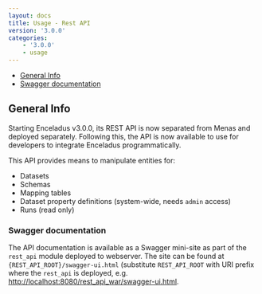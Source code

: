 ```yaml
---
layout: docs
title: Usage - Rest API
version: '3.0.0'
categories:
    - '3.0.0'
    - usage
---
```


<!-- toc -->
- [General Info](#general-info)
- [Swagger documentation](#swagger-documentation)
<!-- tocstop -->


## General Info

Starting Enceladus v3.0.0, its REST API is now separated from Menas and deployed separately. Following this, the API is now
available to use for developers to integrate Enceladus programmatically.

This API provides means to manipulate entities for:
  - Datasets
  - Schemas
  - Mapping tables
  - Dataset property definitions (system-wide, needs `admin` access)
  - Runs (read only)

### Swagger documentation

The API documentation is available as a Swagger mini-site as part of the `rest_api` module deployed to webserver. 
The site can be found at `{REST_API_ROOT}/swagger-ui.html` (substitute `REST_API_ROOT` with URI prefix where the `rest_api`
is deployed, e.g. [http://localhost:8080/rest_api_war/swagger-ui.html](http://localhost:8080/rest_api_war/swagger-ui.html). 
